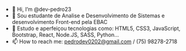 - 👋 Hi, I’m @dev-pedro23
- 👀 Sou estudante de Analise e Desenvolvimento de Sistemas e desenvolvimento Front-end pela EBAC
- 🌱 Estudo e aperfeiçou tecnologias como: HTML5, CSS3, JavaScript, Bootstrap, React, Node.JS, SASS, Python...
- 📫 How to reach me: pedrodev0202@gmail.com / (75) 98278-2718

<!---
dev-pedro23/dev-pedro23 is a ✨ special ✨ repository because its `README.md` (this file) appears on your GitHub profile.
You can click the Preview link to take a look at your changes.
--->
